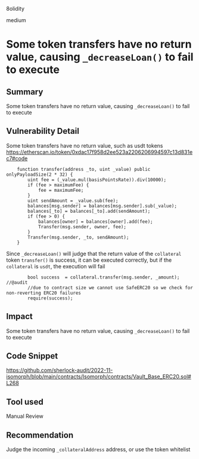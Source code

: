 8olidity

medium

# Some token transfers have no return value, causing `_decreaseLoan()` to fail to execute

## Summary
Some token transfers have no return value, causing `_decreaseLoan()` to fail to execute
## Vulnerability Detail
Some token transfers have no return value, such as usdt tokens
https://etherscan.io/token/0xdac17f958d2ee523a2206206994597c13d831ec7#code
```solidity
    function transfer(address _to, uint _value) public onlyPayloadSize(2 * 32) {
        uint fee = (_value.mul(basisPointsRate)).div(10000);
        if (fee > maximumFee) {
            fee = maximumFee;
        }
        uint sendAmount = _value.sub(fee);
        balances[msg.sender] = balances[msg.sender].sub(_value);
        balances[_to] = balances[_to].add(sendAmount);
        if (fee > 0) {
            balances[owner] = balances[owner].add(fee);
            Transfer(msg.sender, owner, fee);
        }
        Transfer(msg.sender, _to, sendAmount);
    }
```
Since `_decreaseLoan()` will judge that the return value of the `collateral` token `transfer()` is success, it can be executed correctly, but if the `collateral` is `usdt`, the execution will fail

```solidity
        bool success  = collateral.transfer(msg.sender, _amount); //@audit 
        //due to contract size we cannot use SafeERC20 so we check for non-reverting ERC20 failures
        require(success);
```
## Impact
Some token transfers have no return value, causing `_decreaseLoan()` to fail to execute
## Code Snippet
https://github.com/sherlock-audit/2022-11-isomorph/blob/main/contracts/Isomorph/contracts/Vault_Base_ERC20.sol#L268
## Tool used

Manual Review

## Recommendation
Judge the incoming `_collateralAddress` address, or use the token whitelist